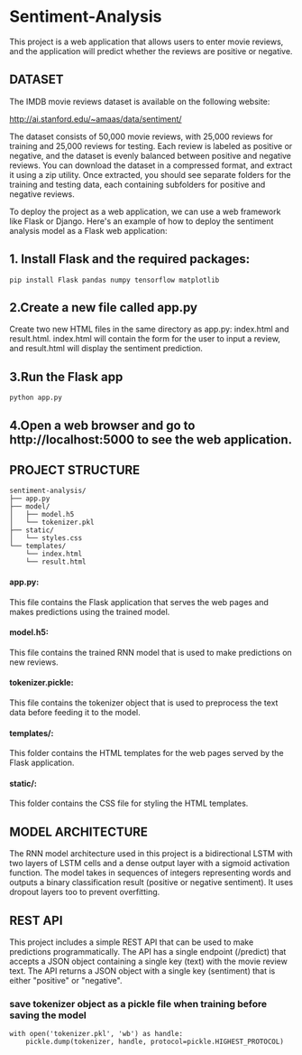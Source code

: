 # Sentiment-Analysis
This project is a web application that allows users to enter movie reviews, and the application will predict whether the reviews are positive or negative.

## DATASET
The IMDB movie reviews dataset is available on the following website:

http://ai.stanford.edu/~amaas/data/sentiment/

The dataset consists of 50,000 movie reviews, with 25,000 reviews for training and 25,000 reviews for testing. Each review is labeled as positive or negative, and the dataset is evenly balanced between positive and negative reviews. You can download the dataset in a compressed format, and extract it using a zip utility. Once extracted, you should see separate folders for the training and testing data, each containing subfolders for positive and negative reviews.

To deploy the project as a web application, we can use a web framework like Flask or Django. Here's an example of how to deploy the sentiment analysis model as a Flask web application:

## 1. Install Flask and the required packages:
```
pip install Flask pandas numpy tensorflow matplotlib
```
## 2.Create a new file called app.py
Create two new HTML files in the same directory as app.py: index.html and result.html. index.html will contain the form for the user to input a review, and result.html will display the sentiment prediction.

## 3.Run the Flask app
```
python app.py
```

## 4.Open a web browser and go to http://localhost:5000 to see the web application.

## PROJECT STRUCTURE
```
sentiment-analysis/
├── app.py
├── model/
│   ├── model.h5
│   └── tokenizer.pkl
├── static/
│   └── styles.css
└── templates/
    └── index.html
    └── result.html
```
#### app.py: 
This file contains the Flask application that serves the web pages and makes predictions using the trained model.
#### model.h5: 
This file contains the trained RNN model that is used to make predictions on new reviews.
#### tokenizer.pickle: 
This file contains the tokenizer object that is used to preprocess the text data before feeding it to the model.
#### templates/:
This folder contains the HTML templates for the web pages served by the Flask application.
#### static/:
This folder contains the CSS file for styling the HTML templates.

## MODEL ARCHITECTURE
The RNN model architecture used in this project is a bidirectional LSTM with two layers of LSTM cells and a dense output layer with a sigmoid activation function. The model takes in sequences of integers representing words and outputs a binary classification result (positive or negative sentiment).
It  uses dropout layers too to prevent overfitting.

## REST API
This project includes a simple REST API that can be used to make predictions programmatically. The API has a single endpoint (/predict) that accepts a JSON object containing a single key (text) with the movie review text. The API returns a JSON object with a single key (sentiment) that is either "positive" or "negative".

### save tokenizer object as a pickle file when training before saving the model
```
with open('tokenizer.pkl', 'wb') as handle:
    pickle.dump(tokenizer, handle, protocol=pickle.HIGHEST_PROTOCOL)
```
